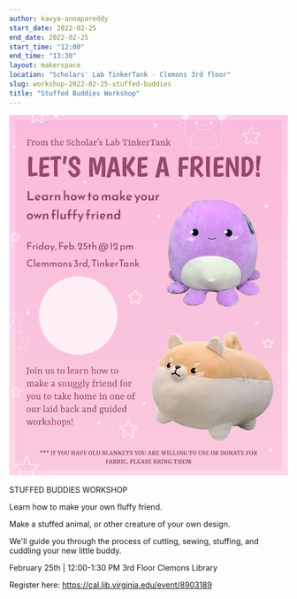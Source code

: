 ```yaml
---
author: kavya-annapareddy
start_date: 2022-02-25
end_date: 2022-02-25
start_time: "12:00"
end_time: "13:30"
layout: makerspace
location: "Scholars' Lab TinkerTank - Clemons 3rd floor"
slug: workshop-2022-02-25-stuffed-buddies
title: "Stuffed Buddies Workshop"
---
```


![Stuffed Buddies Workshop](/assets/post-media/workshops/stuffed-buddies-workshop.png)

STUFFED BUDDIES WORKSHOP


Learn how to make your own fluffy friend.

Make a stuffed animal, or other creature of your own design.

We'll guide you through the process of cutting, sewing, stuffing, and cuddling
your new little buddy.

February 25th | 12:00-1:30 PM 3rd Floor Clemons Library

Register here: [https://cal.lib.virginia.edu/event/8903189 ](https://cal.lib.virginia.edu/event/8903189)
